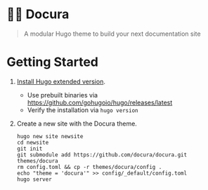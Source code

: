 # 📖🎨 Docura
> A modular Hugo theme to build your next documentation site

# Getting Started

1. [Install Hugo extended version](https://gohugo.io/installation/).
    - Use prebuilt binaries via https://github.com/gohugoio/hugo/releases/latest
    - Verify the installation via `hugo version`

2. Create a new site with the Docura theme.
    ```shell
    hugo new site newsite
    cd newsite
    git init
    git submodule add https://github.com/docura/docura.git themes/docura
    rm config.toml && cp -r themes/docura/config .
    echo "theme = 'docura'" >> config/_default/config.toml
    hugo server
    ```
